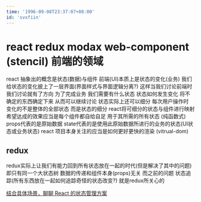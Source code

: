 ```yaml
---
time: '1996-09-08T23:37:07+08:00'
id: 'svxfiin'
---
```


# react redux modax web-component (stencil) 前端的领域
react 抽象出的概念是状态(数据)与组件 前端(UI)本质上是状态的变化(业务) 我们给状态的变化披上了一层界面(界面样式与界面逻辑分离?)
这样当我们讨论前端时 我们讨论就有了方向 为了完成业务 我们需要有什么状态 状态如何发生变化
将不确定的东西确定下来 从而可以继续讨论 状态实际上还可以细分 每次用户操作时 变化的不是整体的全部状态 而是状态的细分 react将可细分的状态与组件进行映射
希望达成的效果应当是每个组件都自给自足 用于其所需的所有状态 (纯函数式)
props代表的是原始数据 state代表的是使用此原始数据所进行的业务的状态(UI状态或业务状态)
react 项目本身关注的应当是如何更好更快的渲染 (vitrual-dom)

## redux
redux实际上让我们有能力回到所有状态放在一起的时代(但是解决了其中的问题) 即只有同一个大状态树 数据的传递和组件本身(props)无关 而之前的问题 状态追踪(所有东西放在一起如何追踪奇怪的状态改变?) 就是redux所关心的


[结合具体场景，聊聊 React 的状态管理方案
](https://juejin.im/post/5c47e3246fb9a049ad776355)

[](https://tech.youzan.com/mobx_vs_redux/)